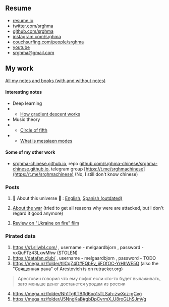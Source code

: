 ## Resume

- [resume.io](https://resume.io/r/gIIVYqKmf)
- [twitter.com/srghma](https://twitter.com/srghma)
- [github.com/srghma](https://github.com/srghma)
- [instagram.com/srghma](https://instagram.com/srghma)
- [couchsurfing.com/people/srghma](https://www.couchsurfing.com/people/srghma)
- [youtube](https://m.youtube.com/channel/UCeXBynq0xehRgm5ECkr9p2A)
- [srghma@gmail.com](mailto:srghma@gmail.com)

## My work

[All my notes and books (with and without notes)](https://drive.google.com/drive/folders/19N_sjpt1kCzW9cgJItEoZgfgm6YOOJtn?usp=sharing)

#### Interesting notes

- Deep learning
- - [How gradient descent works](https://drive.google.com/file/d/1FnQHjw-vt09uQuk36uQReiS5a72hr6ae/view?usp=sharing)
- Music theory
- - [Circle of fifth](https://drive.google.com/file/d/1jGN2_w7B6-J-iy_kd_k2yMyTkqhnpxfd/view?usp=sharing)
- - [What is messiaen modes](https://drive.google.com/file/d/1j8ejOJb0XeB_UPhBockxhGeHObnP4OIz/view?usp=sharing)

#### Some of my other work

- [srghma-chinese.github.io](https://srghma-chinese.github.io), repo [github.com/srghma-chinese/srghma-chinese.github.io](https://github.com/srghma-chinese/srghma-chinese.github.io), telegram group [https://t.me/srghmachinese](https://t.me/srghmachinese) (No, I still don't know chinese)

### Posts


1. 🔴 About this universe 🔴 : [English](https://srghma.github.io/posts/universe), [Spanish (outdated)](https://srghma.github.io/posts/universe-spanish)

2. [About the war](https://srghma.github.io/posts/war) (tried to get all reasons why were are attacked, but I don't regard it good anymore)

3. [Review on "Ukraine on fire" film](https://srghma.github.io/posts/ukraine-on-fire)


### Pirated data

1. https://s1.sliwbl.com/ , username - melgaardbjorn , password - vxQuFTz43LxwMhw (STOLEN)
2. https://datafan.club/ , username - melgaardbjorn , password - TODO
3. https://mega.nz/folder/tllCgZ4D#FQbEy_jjFOfOC-YrHhWE5Q (also the "Священная рана" of Arestovich is on rutracker.org)

> Арестович говорил что ему пофиг если кто-то будет вылаживать, зато меньше денег достанется уродам из россии

4. https://mega.nz/folder/Nh1TgKTB#d6oo1sTLSah-zwXcz-gCvg
5. https://mega.nz/folder/J5NngKaB#gbDpCvrmX_U8roGLhSJmVg
